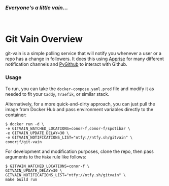 ### _Everyone's a little vain..._

&nbsp;
# Git Vain Overview

git-vain is a simple polling service that will notify you whenever a user or a repo has a change in followers. It does this using [Apprise](https://github.com/caronc/apprise) for many different notification channels and [PyGithub](https://github.com/PyGithub/PyGithub) to interact with Github. 

### Usage
To run, you can take the `docker-compose.yaml.prod` file and modify it as needed to fit your `Caddy`, `Traefik`, or similar stack.

Alternatively, for a more quick-and-dirty approach, you can just pull the image from Docker Hub and pass environment variables directly to the container:

```
$ docker run -d \
-e GITVAIN_WATCHED_LOCATIONS=conor-f,conor-f/spotibar \
-e GITVAIN_UPDATE_DELAY=30 \
-e GITVAIN_NOTIFICATIONS_LIST="ntfy://ntfy.sh/gitvain" \
conorjf/git-vain
```

For development and modification purposes, clone the repo, then pass arguments to the `Make` rule like follows:

```
$ GITVAIN_WATCHED_LOCATIONS=conor-f \
GITVAIN_UPDATE_DELAY=30 \
GITVAIN_NOTIFICATIONS_LIST="ntfy://ntfy.sh/gitvain" \
make build run
```
